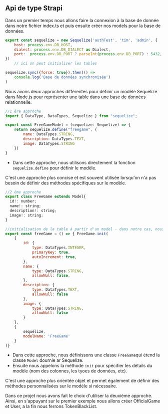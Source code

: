 ## Api de type Strapi 

Dans un premier temps nous allons faire la connexion à la base de donnée dans notre fichier index.ts et puis ensuite créer nos models pour la base de données.

```javascript
export const sequelize = new Sequelize('authTest', 'tim', 'admin', {
    host: process.env.DB_HOST,
    dialect: process.env.DB_DIALECT as Dialect,
    port:  process.env.DB_PORT ? parseInt(process.env.DB_PORT) : 5432,
})
    // ici on peut initialiser les tables 

sequelize.sync({force: true}).then(() => 
    console.log('Base de données synchronisée')
)
```



Nous avons deux approches différentes pour définir un modèle Sequelize dans Node.js pour représenter une table dans une base de données relationnelle.
```javascript
//1 ère approche
import { DataType, DataTypes, Sequelize } from "sequelize";

export const FreeGameModel = (sequelize: Sequelize) => {
    return sequelize.define("freegame", {
        name: DataTypes.STRING,
        description: DataTypes.TEXT,
        image: DataTypes.STRING
    })
}
```
- Dans cette approche, nous utilisons directement la fonction `sequelize.define` pour définir le modèle. 

C'est une approche plus concise et est souvent utilisée lorsqu'on n'a pas besoin de définir des méthodes spécifiques sur le modèle.


```javascript
//2 ème approche
export class FreeGame extends Model{
  id!: number;
  name!: string;
  description!: string;
  image!: string;
}

//initialisation de la table à partir d'un model - dans notre cas, nous créons une fonction qu'il faudra appeler dans l'index, si cette partie nous ecrivons comme une instance du modèle directement. nous pouvons l'ecrire dans le fichier ou nous faison la connexion à la bdd
export const freeGame = () => { FreeGame.init(
    {   
        id: {
            type: DataTypes.INTEGER,
            primaryKey: true,
            autoIncrement: true,
        },
        name: {
            type: DataTypes.STRING,
            allowNull: false,
        },
        description: {
            type: DataTypes.TEXT,
            allowNull: false
        },
        image: {
            type: DataTypes.STRING,
            allowNull: false
        }
    },
    {
        sequelize,
        modelName: 'FreeGame'
    }
)}

```
- Dans cette approche, nous définissons une classe `FreeGame`qui étend la classe `Model` dournie ar Sequelize. 
- Ensuite nous appelons la méthode `init` pour spécifier les détails du modèle (nom des colonnes, les tyoes de données, etc).

C'est une approche plus orientée objet et permet également de définir des méthodes personnalisées sur le modèle si nécessaire.

Dans ce projet nous avons fait le choix d'utiliser la deuxième approche. Ainsi, en s'appuyant sur le premier exemple nous allons créer OfficialGame et User, a la fin nous ferrons TokenBlackList.

